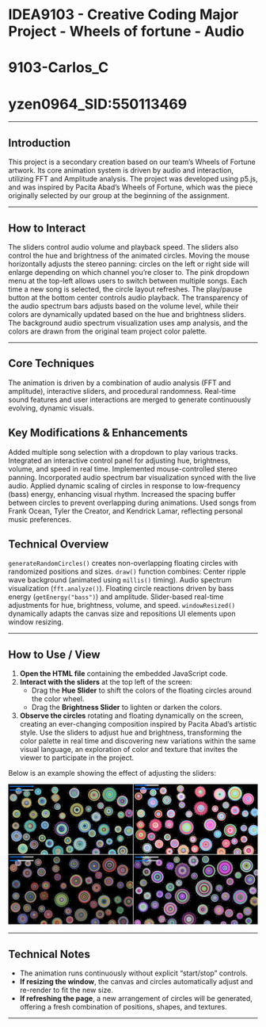 # IDEA9103 - Creative Coding Major Project - Wheels of fortune - Audio
# 9103-Carlos_C
# yzen0964_SID:550113469

---

## Introduction 
This project is a secondary creation based on our team’s Wheels of Fortune artwork. Its core animation system is driven by audio and interaction, utilizing FFT and Amplitude analysis. The project was developed using p5.js, and was inspired by Pacita Abad’s Wheels of Fortune, which was the piece originally selected by our group at the beginning of the assignment.

---

## How to Interact 
The sliders control audio volume and playback speed.
The sliders also control the hue and brightness of the animated circles.
Moving the mouse horizontally adjusts the stereo panning: circles on the left or right side will enlarge depending on which channel you’re closer to.
The pink dropdown menu at the top-left allows users to switch between multiple songs. Each time a new song is selected, the circle layout refreshes.
The play/pause button at the bottom center controls audio playback.
The transparency of the audio spectrum bars adjusts based on the volume level, while their colors are dynamically updated based on the hue and brightness sliders.
The background audio spectrum visualization uses amp analysis, and the colors are drawn from the original team project color palette.

---

## Core Techniques  

The animation is driven by a combination of audio analysis (FFT and amplitude), interactive sliders, and procedural randomness. Real-time sound features and user interactions are merged to generate continuously evolving, dynamic visuals.

## Key Modifications & Enhancements
Added multiple song selection with a dropdown to play various tracks.
Integrated an interactive control panel for adjusting hue, brightness, volume, and speed in real time.
Implemented mouse-controlled stereo panning.
Incorporated audio spectrum bar visualization synced with the live audio.
Applied dynamic scaling of circles in response to low-frequency (bass) energy, enhancing visual rhythm.
Increased the spacing buffer between circles to prevent overlapping during animations.
Used songs from Frank Ocean, Tyler the Creator, and Kendrick Lamar, reflecting personal music preferences.

## Technical Overview  
`generateRandomCircles()` creates non-overlapping floating circles with randomized positions and sizes.
`draw()` function combines:
  Center ripple wave background (animated using `millis()` timing).
  Audio spectrum visualization (`fft.analyze()`).
  Floating circle reactions driven by bass energy (`getEnergy("bass")`) and amplitude.
  Slider-based real-time adjustments for hue, brightness, volume, and speed.
`windowResized()` dynamically adapts the canvas size and repositions UI elements upon window resizing.

---

## How to Use / View  
1. **Open the HTML file** containing the embedded JavaScript code.
2. **Interact with the sliders** at the top left of the screen:  
   - Drag the **Hue Slider** to shift the colors of the floating circles around the color wheel.  
   - Drag the **Brightness Slider** to lighten or darken the colors.  
3. **Observe the circles** rotating and floating dynamically on the screen, creating an ever-changing composition inspired by Pacita Abad’s artistic style.
Use the sliders to adjust hue and brightness, transforming the color palette in real time and discovering new variations within the same visual language, an exploration of color and texture that invites the viewer to participate in the project.

Below is an example showing the effect of adjusting the sliders:

![Adjusting sliders to explore color variations](./assets/adjusted_sliders.jpg)

---

## Technical Notes  
- The animation runs continuously without explicit “start/stop” controls.  
- **If resizing the window**, the canvas and circles automatically adjust and re-render to fit the new size.
- **If refreshing the page**, a new arrangement of circles will be generated, offering a fresh combination of positions, shapes, and textures.
---